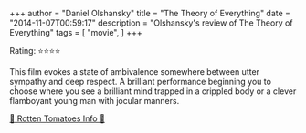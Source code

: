 +++
author = "Daniel Olshansky"
title = "The Theory of Everything"
date = "2014-11-07T00:59:17"
description = "Olshansky's review of The Theory of Everything"
tags = [
    "movie",
]
+++

Rating: ⭐⭐⭐⭐

This film evokes a state of ambivalence somewhere between utter sympathy and deep respect. A brilliant performance beginning you to choose where you see a brilliant mind trapped in a crippled body or a clever flamboyant young man with jocular manners.

[🍅 Rotten Tomatoes Info 🍅](https://www.rottentomatoes.com//m/the_theory_of_everything_2014)